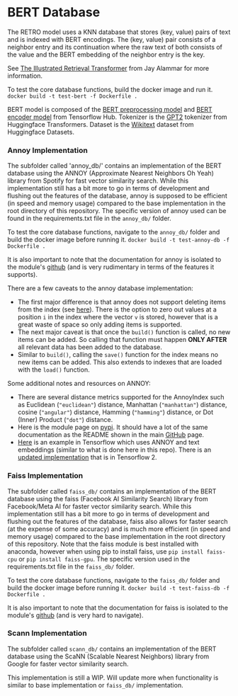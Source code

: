 # BERT Database

The RETRO model uses a KNN database that stores (key, value) pairs of text and is indexed with BERT encodings. The (key, value) pair consists of a neighbor entry and its continuation where the raw text of both consists of the value and the BERT embedding of the neighbor entry is the key.


See [The Illustrated Retrieval Transformer](https://jalammar.github.io/illustrated-retrieval-transformer/) from Jay Alammar for more information.


To test the core database functions, build the docker image and run it.
`docker build -t test-bert -f Dockerfile .`


BERT model is composed of the [BERT preprocessing model](https://tfhub.dev/tensorflow/bert_en_uncased_preprocess/3) and [BERT encoder model](https://tfhub.dev/tensorflow/bert_en_uncased_L-12_H-768_A-12/3) from Tensorflow Hub.
Tokenizer is the [GPT2](https://huggingface.co/docs/transformers/model_doc/gpt2#transformers.GPT2Tokenizer) tokenizer from Huggingface Transformers.
Dataset is the [Wikitext](https://huggingface.co/datasets/wikitext) dataset from Huggingface Datasets.


### Annoy Implementation

The subfolder called 'annoy_db/' contains an implementation of the BERT database using the ANNOY (Approximate Nearest Neighbors Oh Yeah) library from Spotify for fast vector similarity search. While this implementation still has a bit more to go in terms of development and flushing out the features of the database, annoy is supposed to be efficient (in speed and memory usage) compared to the base implementation in the root directory of this repository. The specific version of annoy used can be found in the requirements.txt file in the `annoy_db/` folder.


To test the core database functions, navigate to the `annoy_db/` folder and build the docker image before running it.
`docker build -t test-annoy-db -f Dockerfile .`


It is also important to note that the documentation for annoy is isolated to the module's [github](https://github.com/spotify/annoy) (and is very rudimentary in terms of the features it supports).


There are a few caveats to the annoy database implementation:
 - The first major difference is that annoy does not support deleting items from the index (see [here](https://github.com/spotify/annoy/issues/191)). There is the option to zero out values at a position `i` in the index where the vector `v` is stored, however that is a great waste of space so only adding items is supported. 
 - The next major caveat is that once the `build()` function is called, no new items can be added. So calling that function must happen **ONLY AFTER** all relevant data has been added to the database.
 - Similar to `build()`, calling the `save()` function for the index means no new items can be added. This also extends to indexes that are loaded with the `load()` function.


Some additional notes and resources on ANNOY:
 - There are several distance metrics supported for the AnnoyIndex such as Euclidean (`"euclidean"`) distance, Manhattan (`"manhattan"`) distance, cosine (`"angular"`) distance, Hamming (`"hamming"`) distance, or Dot (Inner) Product (`"dot"`) distance.
 - Here is the module page on [pypi](https://pypi.org/project/annoy/). It should have a lot of the same documentation as the README shown in the main [GitHub](https://github.com/spotify/annoy) page.
 - [Here](https://www.tensorflow.org/hub/tutorials/semantic_approximate_nearest_neighbors) is an example in Tensorflow which uses ANNOY and text embeddings (similar to what is done here in this repo). There is an [updated implementation](https://github.com/tensorflow/hub/blob/master/examples/colab/tf2_semantic_approximate_nearest_neighbors.ipynb) that is in Tensorflow 2.


### Faiss Implementation

The subfolder called `faiss_db/` contains an implementation of the BERT database using the faiss (Facebook AI Similarity Search) library from Facebook/Meta AI for faster vector similarity search. While this implementation still has a bit more to go in terms of development and flushing out the features of the database, faiss also allows for faster search (at the expense of some accuracy) and is much more efficient (in speed and memory usage) compared to the base implementation in the root directory of this repository. Note that the faiss module is best installed with anaconda, however when using pip to install faiss, use `pip install faiss-cpu` or `pip install faiss-gpu`. The specific version used in the requirements.txt file in the `faiss_db/` folder.


To test the core database functions, navigate to the `faiss_db/` folder and build the docker image before running it.
`docker build -t test-faiss-db -f Dockerfile .`


It is also important to note that the documentation for faiss is isolated to the module's [github](https://github.com/facebookresearch/faiss) (and is very hard to navigate).


### Scann Implementation

The subfolder called `scann_db/` contains an implementation of the BERT database using the ScaNN (Scalable Nearest Neighbors) library from Google for faster vector similarity search.

This implementation is still a WIP. Will update more when functionality is similar to base implementation or `faiss_db/` implementation.
